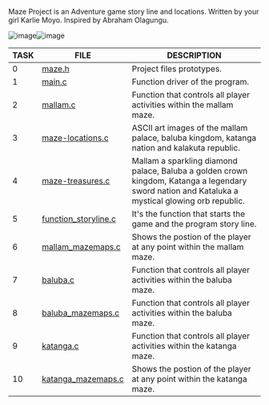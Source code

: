 Maze Project is an Adventure game story line and locations. Written by your girl Karlie Moyo. Inspired by Abraham Olagungu.

![image](https://github.com/Karlie-crypto/maze-project/assets/110098940/11b7be09-ff95-4ff2-89b9-8cbf2741331a)![image](https://github.com/Karlie-crypto/maze-project/assets/110098940/b6ef8976-77be-4002-a90c-c1b21e9d1def)







| TASK | FILE                                                                 | DESCRIPTION |
| ---- | -------------------------------------------------------------------- | ----------- |
| 0    | [maze.h](./maze.h)                                                   |  Project files prototypes.          |
| 1    | [main.c](./main.c)                                                   |  Function driver of the program.          |
| 2    | [mallam.c](./mallam.c)                                               |  Function that controls all player activities within the mallam maze.         |
| 3    | [maze-locations.c](./maze-locations.c)                               |  ASCII art images of the mallam palace, baluba kingdom, katanga nation and kalakuta republic.           |                                                                                           
| 4    | [maze-treasures.c](./maze-treasures.c)                               |  Mallam a sparkling diamond palace, Baluba a golden crown kingdom, Katanga a legendary sword nation and Kataluka a mystical glowing orb republic.          |                                                                                       
| 5    | [function_storyline.c](./function_storyline.c)                       |  It's the function that starts the game and the program story line.           |
| 6    | [mallam_mazemaps.c](./mallam_mazemaps.c)                             |   Shows the postion of the player at any point within the mallam maze.          |
| 7    | [baluba.c](./baluba.c)                                               |    Function that controls all player activities within the baluba maze.          |
| 8    | [baluba_mazemaps.c](./baluba_mazemaps.c)                             |   Function that controls all player activities within the baluba maze.          |
| 9   | [katanga.c](./katanga.c)                                              |  Function that controls all player activities within the katanga maze.
| 10  | [katanga_mazemaps.c](./katanga_mazemaps.c)                            |  Shows the postion of the player at any point within the katanga maze.
